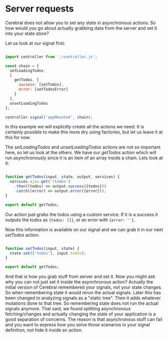 # Server requests

Cerebral does not allow you to set any state in asynchronous actions. So how would you go about actually grabbing data from the server and set it into your state store?

Let us look at our signal first:
```javascript

import controller from './controller.js';

const chain = [
  setLoadingTodos,
  [
    getTodos, {
      success: [setTodos],
      error: [setTodosError]
    }
  ],
  unsetLoadingTodos
];

controller.signal('appMounted', chain);
```

In this example we will explicitly create all the actions we need. It is certainly possible to make this more dry using factories, but let us leave it at this for now.

The *setLoadingTodos* and *unsetLoadingTodos* actions are not so important here, so let us look at the others. We have our *getTodos* action which will run asynchronously since it is an item of an array inside a chain. Lets look at it:

```javascript

function getTodos(input, state, output, services) {
  services.ajax.get('/todos')
    .then((todos) => output.success({todos}))
    .catch((error) => output.error({error}));
}

export default getTodos;
```

Our action just grabs the todos using a custom service. If it is a success it outputs the todos as `{todos: []}`, or an error with `{error: ''}`.

Now this information is available on our signal and we can grab it in our next *setTodos* action:

```javascript

function setTodos(input, state) {
  state.set(['todos'], input.todos);
}

export default getTodos;
```

And that is how you grab stuff from server and set it. Now you might ask why you can not just set it inside the asynchronous action? Actually the initial version of Cerebral remembered your signals, not your state changes. So when remembering state it would rerun the actual signals. Later this has been changed to analyzing signals as a "static tree". Then it adds whatever mutations done to that tree. So remembering state does not run the actual signals anymore. That said, we found splitting asynchronous fetching/changes and actually changing the state of your application is a good separation of concerns. The reason is that asynchronous stuff can fail and you want to express how you solve those scenarios in your signal definition, not hide it inside an action.
